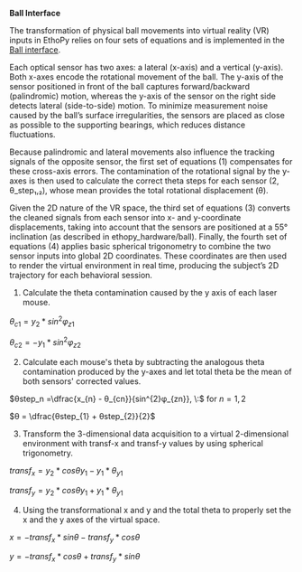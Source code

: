 **Ball Interface**

The transformation of physical ball movements into virtual reality (VR) inputs in EthoPy relies on four sets of equations and is implemented in the [Ball interface](https://github.com/ef-lab/ethopy_package/blob/main/src/ethopy/interfaces/Ball.py).

 Each optical sensor has two axes: a lateral (x-axis) and a vertical (y-axis). Both x-axes encode the rotational movement of the ball. The y-axis of the sensor positioned in front of the ball captures forward/backward (palindromic) motion, whereas the y-axis of the sensor on the right side detects lateral (side-to-side) motion. To minimize measurement noise caused by the ball’s surface irregularities, the sensors are placed as close as possible to the supporting bearings, which reduces distance fluctuations.

Because palindromic and lateral movements also influence the tracking signals of the opposite sensor, the first set of equations (1) compensates for these cross-axis errors. The contamination of the rotational signal by the y-axes is then used to calculate the correct theta steps for each sensor (2, θ_step₁,₂), whose mean provides the total rotational displacement (θ).

Given the 2D nature of the VR space, the third set of equations (3) converts the cleaned signals from each sensor into x- and y-coordinate displacements, taking into account that the sensors are positioned at a 55° inclination (as described in ethopy_hardware/ball). Finally, the fourth set of equations (4) applies basic spherical trigonometry to combine the two sensor inputs into global 2D coordinates. These coordinates are then used to render the virtual environment in real time, producing the subject’s 2D trajectory for each behavioral session.


1. Calculate the theta contamination caused by the y axis of each laser mouse.

$θ_{c1} = y_2 * sin^2φ_{z1}$

$θ_{c2} = - y_1 * sin^2φ_{z2}$


2. Calculate each mouse's theta by subtracting the analogous theta contamination produced by the y-axes and let total theta be the mean of both sensors' corrected values.

$θstep_n =\dfrac{x_{n} - θ_{cn}}{sin^{2}φ_{zn}}, \:$     for   $n=1,2$ 

$θ = \dfrac{θstep_{1} + θstep_{2}}{2}$ 

3. Transform the 3-dimensional data acquisition to a virtual 2-dimensional environment with transf-x and transf-y values by using spherical trigonometry.

$transf_{x} = y_{2} * cosθy_{1} - y_{1} * θ_{y1}$

$transf_{y} = y_{2} * cosθy_{1} + y_{1} * θ_{y1}$

4. Using the transformational x and y and the total theta to properly set the x and the y axes of the virtual space.

$x = - transf_{x} * sinθ - transf_{y} * cosθ$

$y = - transf_{x} * cosθ + transf_{y} * sinθ$